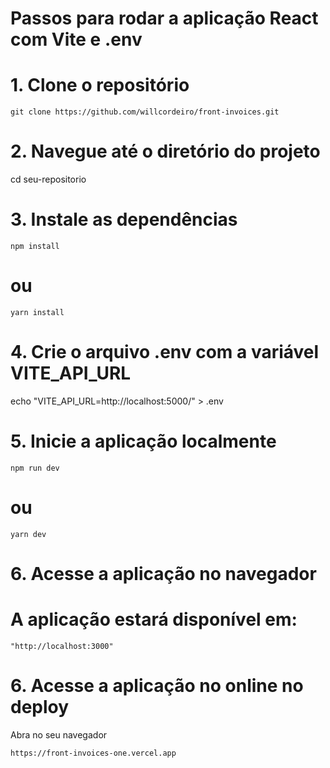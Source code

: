# Passos para rodar a aplicação React com Vite e .env


# 1. Clone o repositório
```
git clone https://github.com/willcordeiro/front-invoices.git
```
# 2. Navegue até o diretório do projeto
cd seu-repositorio

# 3. Instale as dependências
```
npm install
```
# ou
```
yarn install
```

# 4. Crie o arquivo .env com a variável VITE_API_URL
echo "VITE_API_URL=http://localhost:5000/" > .env

# 5. Inicie a aplicação localmente
```
npm run dev
```
# ou
```
yarn dev
```

# 6. Acesse a aplicação no navegador
# A aplicação estará disponível em:
```
"http://localhost:3000"
```
# 6. Acesse a aplicação no online no deploy
Abra  no seu navegador
```
https://front-invoices-one.vercel.app
```

